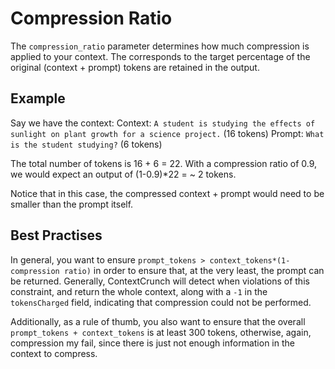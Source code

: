 # Compression Ratio

The `compression_ratio` parameter determines how much compression is applied to your context. The corresponds to the target percentage of the original (context + prompt) tokens are retained in the output.

## Example

Say we have the context:
Context: `A student is studying the effects of sunlight on plant growth for a science project.` (16 tokens)
Prompt: `What is the student studying?` (6 tokens)

The total number of tokens is 16 + 6 = 22. With a compression ratio of 0.9, we would expect an output of (1-0.9)*22 = ~ 2 tokens.

Notice that in this case, the compressed context + prompt would need to be smaller than the prompt itself.

## Best Practises

In general, you want to ensure `prompt_tokens > context_tokens*(1-compression ratio)` in order to ensure that, at the very least, the prompt can be returned. Generally, ContextCrunch will detect when violations of this constraint, and return the whole context, along with a `-1` in the `tokensCharged` field, indicating that compression could not be performed.

Additionally, as a rule of thumb, you also want to ensure that the overall `prompt_tokens + context_tokens` is at least 300 tokens, otherwise, again, compression my fail, since there is just not enough information in the context to compress.
